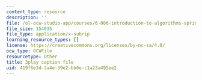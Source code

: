 ```yaml
---
content_type: resource
description: ''
file: /ol-ocw-studio-app/courses/6-006-introduction-to-algorithms-spring-2020/419f6e3d3a4e39e2bb6ec1a23a495ee2_KlQiwkhLBg0.srt
file_size: 154035
file_type: application/x-subrip
learning_resource_types: []
license: https://creativecommons.org/licenses/by-nc-sa/4.0/
ocw_type: OCWFile
resourcetype: Other
title: 3play caption file
uid: 419f6e3d-3a4e-39e2-bb6e-c1a23a495ee2
---
```

